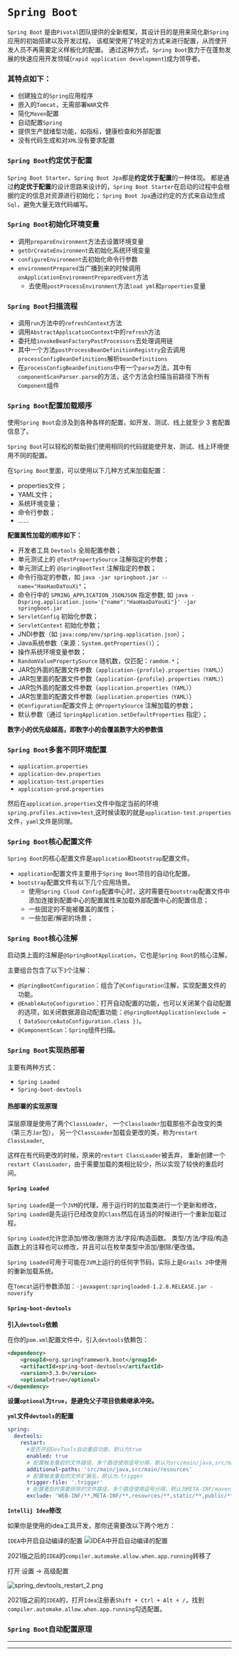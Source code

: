 # `Spring Boot`

`Spring Boot` 是由`Pivotal`团队提供的全新框架，其设计目的是用来简化新`Spring`应用的初始搭建以及开发过程。
该框架使用了特定的方式来进行配置，从而使开发人员不再需要定义样板化的配置。
通过这种方式，`Spring Boot`致力于在蓬勃发展的快速应用开发领域(`rapid application development`)成为领导者。 

### <div id="td">其特点如下：</div>
- 创建独立的`Spring`应用程序
- 嵌入的`Tomcat`，无需部署`WAR`文件
- 简化`Maven`配置
- 自动配置`Spring`
- 提供生产就绪型功能，如指标，健康检查和外部配置
- 没有代码生成和对`XML`没有要求配置

### <div id="ydyypz">`Spring Boot`约定优于配置</div>
`Spring Boot Starter`、`Spring Boot Jpa`都是**约定优于配置**的一种体现。
都是通过**约定优于配置**的设计思路来设计的，`Spring Boot Starter`在启动的过程中会根据约定的信息对资源进行初始化；
`Spring Boot Jpa`通过约定的方式来自动生成`Sql`，避免大量无效代码编写。

### <div id="cshhjbl">`Spring Boot`初始化环境变量</div>
- 调用`prepareEnvironment`方法去设置环境变量
- `getOrCreateEnvironment`去初始化系统环境变量
- `configureEnvironment`去初始化命令行参数
- `environmentPrepared`当广播到来的时候调用`onApplicationEnvironmentPreparedEvent`方法
  - 去使用`postProcessEnvironment`方法`load yml`和`properties`变量

### <div id="smlc">`Spring Boot`扫描流程</div>
- 调用`run`方法中的`refreshContext`方法
- 调用`AbstractApplicationContext`中的`refresh`方法
- 委托给`invokeBeanFactoryPostProcessors`去处理调用链
- 其中一个方法`postProcessBeanDefinitionRegistry`会去调用`processConfigBeanDefinitions`解析`beanDefinitions`
- 在`processConfigBeanDefinitions`中有一个`parse`方法，其中有`componentScanParser.parse`的方法，这个方法会扫描当前路径下所有`Component`组件

### <div id="pzjzsx">`Spring Boot`配置加载顺序</div>
使用`Spring Boot`会涉及到各种各样的配置，如开发、测试、线上就至少 3 套配置信息了。

`Spring Boot`可以轻松的帮助我们使用相同的代码就能使开发、测试、线上环境使用不同的配置。

在`Spring Boot`里面，可以使用以下几种方式来加载配置：

- properties文件；
- YAML文件；
- 系统环境变量；
- 命令行参数；
- ……

**配置属性加载的顺序如下：**

- 开发者工具 `Devtools` 全局配置参数；
- 单元测试上的 `@TestPropertySource` 注解指定的参数；
- 单元测试上的 `@SpringBootTest` 注解指定的参数；
- 命令行指定的参数，如 `java -jar springboot.jar --name="HaoHaoDaYouXi"`；
- 命令行中的 `SPRING_APPLICATION_JSONJSON` 指定参数, 如 `java -Dspring.application.json='{"name":"HaoHaoDaYouXi"}' -jar springboot.jar`
- `ServletConfig` 初始化参数；
- `ServletContext` 初始化参数；
- JNDI参数（如 `java:comp/env/spring.application.json`）；
- Java系统参数（来源：`System.getProperties()`）；
- 操作系统环境变量参数；
- `RandomValuePropertySource` 随机数，仅匹配：`ramdom.*`；
- JAR包外面的配置文件参数（`application-{profile}.properties（YAML）`）
- JAR包里面的配置文件参数（`application-{profile}.properties（YAML）`）
- JAR包外面的配置文件参数（`application.properties（YAML）`）
- JAR包里面的配置文件参数（`application.properties（YAML）`）
- `@Configuration`配置文件上 `@PropertySource` 注解加载的参数；
- 默认参数（通过 `SpringApplication.setDefaultProperties` 指定）；

**数字小的优先级越高，即数字小的会覆盖数字大的参数值**

### <div id="pzjzsx">`Spring Boot`多套不同环境配置</div>

- `application.properties`
- `application-dev.properties`
- `application-test.properties`
- `application-prod.properties`

然后在`application.properties`文件中指定当前的环境`spring.profiles.active=test`,这时候读取的就是`application-test.properties`文件，`yaml`文件是同理。

### <div id="hxpzwj">`Spring Boot`核心配置文件</div>
`Spring Boot`的核心配置文件是`application`和`bootstrap`配置文件。
- `application`配置文件主要用于`Spring Boot`项目的自动化配置。
- `bootstrap`配置文件有以下几个应用场景。
  - 使用`Spring Cloud Config`配置中心时，这时需要在`bootstrap`配置文件中添加连接到配置中心的配置属性来加载外部配置中心的配置信息；
  - 一些固定的不能被覆盖的属性；
  - 一些加密/解密的场景；

### <div id="hxzj">`Spring Boot`核心注解</div>
启动类上面的注解是`@SpringBootApplication`，它也是`Spring Boot`的核心注解，

主要组合包含了以下`3`个注解：
- `@SpringBootConfiguration`：组合了`@Configuration`注解，实现配置文件的功能。
- `@EnableAutoConfiguration`：打开自动配置的功能，也可以关闭某个自动配置的选项，如关闭数据源自动配置功能：`@SpringBootApplication(exclude = { DataSourceAutoConfiguration.class })`。
- `@ComponentScan`：`Spring`组件扫描。

### <div id="sxlbs">`Spring Boot`实现热部署</div>
主要有两种方式：
- `Spring Loaded`
- `Spring-boot-devtools`

#### 热部署的实现原理
深层原理是使用了两个`ClassLoader`，
一个`Classloader`加载那些不会改变的类（第三方`Jar`包），
另一个`ClassLoader`加载会更改的类，称为`restart ClassLoader`,

这样在有代码更改的时候，原来的`restart ClassLoader`被丢弃，
重新创建一个`restart ClassLoader`，由于需要加载的类相比较少，所以实现了较快的重启时间。

#### `Spring Loaded`
`Spring Loaded`是一个`JVM`的代理，用于运行时的加载类进行一个更新和修改，`Spring Loaded`是先运行已经改变的`Class`然后在适当的时候进行一个重新加载过程。

`Spring Loaded`允许您添加/修改/删除方法/字段/构造函数。 类型/方法/字段/构造函数上的注释也可以修改，并且可以在枚举类型中添加/删除/更改值。

`Spring Loaded`可用于可能在`JVM`上运行的任何字节码，实际上是`Grails 2`中使用的重新加载系统。

在`Tomcat`运行参数添加：`-javaagent:springloaded-1.2.8.RELEASE.jar -noverify`

#### `Spring-boot-devtools`

**引入`devtools`依赖**

在你的`pom.xml`配置文件中，引入`devtools`依赖包：
```xml
<dependency>
    <groupId>org.springframework.boot</groupId>
    <artifactId>spring-boot-devtools</artifactId>
    <version>3.3.0</version>
    <optional>true</optional>
</dependency>
```
**设置`optional`为`true`，是避免父子项目依赖继承冲突。**

**`yml`文件`devtools`的配置**

```yml
spring:
  devtools:
    restart:
      #是否开启DevTools自动重启功能，默认为true
      enabled: true 
      # 配置触发重启的文件路径，多个路径使用逗号分隔，默认为src/main/java,src/main/resources
      additional-paths: 'src/main/java,src/main/resources'
      # 配置触发重启的文件扩展名，默认为.trigger
      trigger-file: '.trigger'
      # 配置重启时需要排除的文件路径，多个路径使用逗号分隔，默认为META-INF/maven, META-INF/resources, resources, static, public, templates
      exclude: 'WEB-INF/**,META-INF/**,resources/**,static/**,public/**,templates/**'
```

**`Intellij Idea`修改**

如果你是使用的idea工具开发，那你还需要改以下两个地方：

`IDEA`中开启自动编译的配置
![IDEA中开启自动编译的配置](img/spring_devtools_restart_1.png)

2021版之后的`IDEA`的`compiler.automake.allow.when.app.running`转移了

打开 设置 -> 高级配置

![spring_devtools_restart_2.png](img/spring_devtools_restart_2.png)

2021版之前的`IDEA`的，打开`Idea`注册表`Shift + Ctrl + Alt + /`，找到`compiler.automake.allow.when.app.running`勾选配置。

### <div id="zdpzyl">`Spring Boot`自动配置原理</div>


----


----
